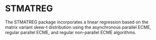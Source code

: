 # STMATREG
The STMATREG package incorporates a linear regression based on the matrix variant skew-t distribution using the asynchronous parallel ECME, regular parallel ECME, and regular non-parallel ECME algorithms.
